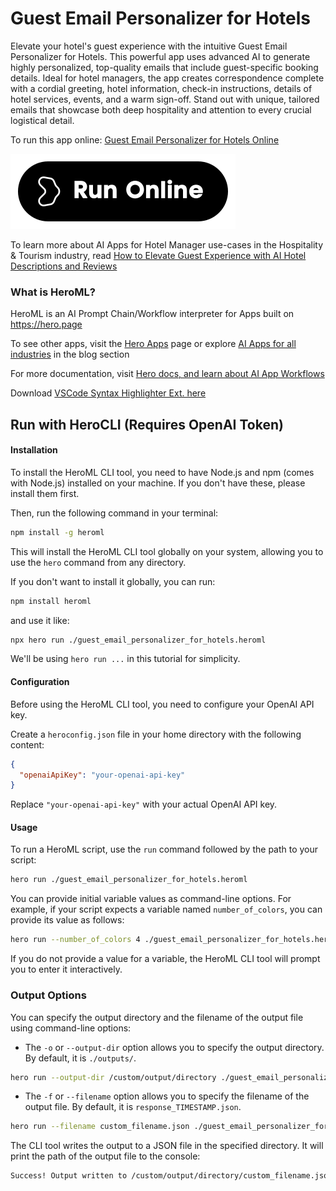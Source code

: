 # Guest Email Personalizer for Hotels

Elevate your hotel's guest experience with the intuitive Guest Email Personalizer for Hotels. This powerful app uses advanced AI to generate highly personalized, top-quality emails that include guest-specific booking details. Ideal for hotel managers, the app creates correspondence complete with a cordial greeting, hotel information, check-in instructions, details of hotel services, events, and a warm sign-off. Stand out with unique, tailored emails that showcase both deep hospitality and attention to every crucial logistical detail.

To run this app online: [Guest Email Personalizer for Hotels Online](https://hero.page/app/guest-email-personalizer-for-hotels-personalized-ai-guest-correspondence/oYQB63t4apjReMGmB7hr)

[![Run Guest Email Personalizer for Hotels Online](/assets/run.svg)](https://hero.page/app/guest-email-personalizer-for-hotels-personalized-ai-guest-correspondence/oYQB63t4apjReMGmB7hr)

To learn more about AI Apps for Hotel Manager use-cases in the Hospitality & Tourism industry, read [How to Elevate Guest Experience with AI Hotel Descriptions and Reviews](https://hero.page/blog/ai/hospitality-and-tourism/how-to-elevate-guest-experience-with-ai-hotel-descriptions-and-reviews/170982)

### What is HeroML?
HeroML is an AI Prompt Chain/Workflow interpreter for Apps built on https://hero.page 

To see other apps, visit the [Hero Apps](https://hero.page/apps) page or explore [AI Apps for all industries](https://hero.page/blog) in the blog section

For more documentation, visit [Hero docs, and learn about AI App Workflows](https://hero.page/tutorials/introduction-to-heroml)

Download [VSCode Syntax Highlighter Ext. here](https://marketplace.visualstudio.com/items?itemName=hero-page.heroml)

## Run with HeroCLI (Requires OpenAI Token)

#### Installation

To install the HeroML CLI tool, you need to have Node.js and npm (comes with Node.js) installed on your machine. If you don't have these, please install them first. 

Then, run the following command in your terminal:

```bash
npm install -g heroml
```

This will install the HeroML CLI tool globally on your system, allowing you to use the `hero` command from any directory.

If you don't want to install it globally, you can run:

```bash
npm install heroml
```

and use it like:

```bash
npx hero run ./guest_email_personalizer_for_hotels.heroml
```

We'll be using `hero run ...` in this tutorial for simplicity.

#### Configuration

Before using the HeroML CLI tool, you need to configure your OpenAI API key. 

Create a `heroconfig.json` file in your home directory with the following content:

```json
{
  "openaiApiKey": "your-openai-api-key"
}
```

Replace `"your-openai-api-key"` with your actual OpenAI API key.

#### Usage

To run a HeroML script, use the `run` command followed by the path to your script:

```bash
hero run ./guest_email_personalizer_for_hotels.heroml
```

You can provide initial variable values as command-line options. For example, if your script expects a variable named `number_of_colors`, you can provide its value as follows:

```bash
hero run --number_of_colors 4 ./guest_email_personalizer_for_hotels.heroml
```

If you do not provide a value for a variable, the HeroML CLI tool will prompt you to enter it interactively.

### Output Options

You can specify the output directory and the filename of the output file using command-line options:

- The `-o` or `--output-dir` option allows you to specify the output directory. By default, it is `./outputs/`.

```bash
hero run --output-dir /custom/output/directory ./guest_email_personalizer_for_hotels.heroml
```

- The `-f` or `--filename` option allows you to specify the filename of the output file. By default, it is `response_TIMESTAMP.json`.

```bash
hero run --filename custom_filename.json ./guest_email_personalizer_for_hotels.heroml
```

The CLI tool writes the output to a JSON file in the specified directory. It will print the path of the output file to the console:

```bash
Success! Output written to /custom/output/directory/custom_filename.json
```

